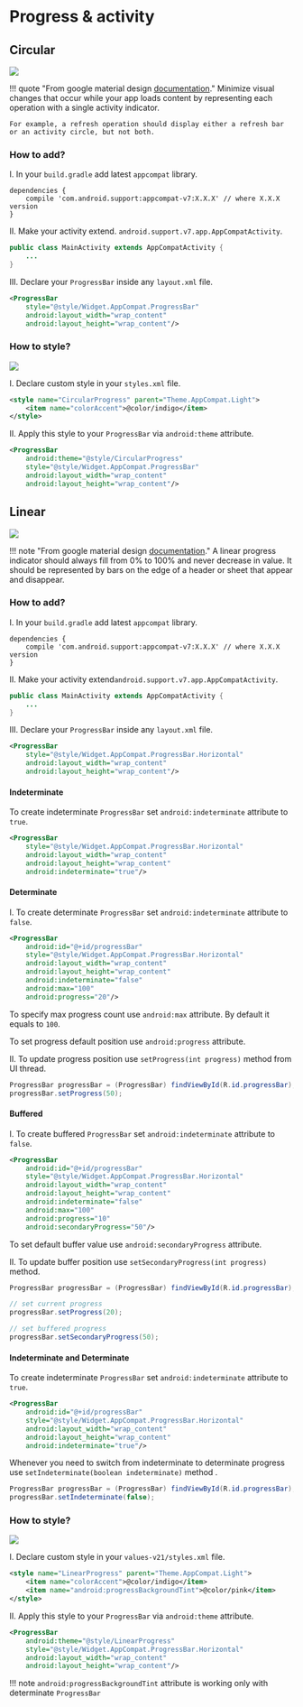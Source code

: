 # Progress & activity

## Circular

![](../images/circular-progress-1.gif)

!!! quote "From google material design [documentation](https://material.io/guidelines/components/progress-activity.html#)."
    Minimize visual changes that occur while your app loads content by representing each operation with a single activity indicator.

    For example, a refresh operation should display either a refresh bar or an activity circle, but not both.

### How to add?

I. In your `build.gradle` add latest `appcompat` library.

```
dependencies {
    compile 'com.android.support:appcompat-v7:X.X.X' // where X.X.X version
}
```

II. Make your activity extend. `android.support.v7.app.AppCompatActivity`.

```java
public class MainActivity extends AppCompatActivity {
    ...
}
```

III. Declare your `ProgressBar` inside any `layout.xml` file.

```xml
<ProgressBar
    style="@style/Widget.AppCompat.ProgressBar"
    android:layout_width="wrap_content"
    android:layout_height="wrap_content"/>
```

### How to style?

![](../images/circular-progress-2.gif)

I. Declare custom style in your `styles.xml` file.

```xml
<style name="CircularProgress" parent="Theme.AppCompat.Light">
    <item name="colorAccent">@color/indigo</item>
</style>
```

II. Apply this style to your `ProgressBar` via `android:theme` attribute.

```xml
<ProgressBar
    android:theme="@style/CircularProgress"
    style="@style/Widget.AppCompat.ProgressBar"
    android:layout_width="wrap_content"
    android:layout_height="wrap_content"/>
```

## Linear

![](../images/linear-progress-1.gif)

!!! note "From google material design [documentation](https://material.io/guidelines/components/progress-activity.html#)."
    A linear progress indicator should always fill from 0% to 100% and never decrease in value. It should be represented by bars on the edge of a header or sheet that appear and disappear.

### How to add?

I. In your `build.gradle` add latest `appcompat` library.

```
dependencies {
    compile 'com.android.support:appcompat-v7:X.X.X' // where X.X.X version
}
```

II. Make your activity extend`android.support.v7.app.AppCompatActivity`.

```java
public class MainActivity extends AppCompatActivity {
    ...
}
```

III. Declare your `ProgressBar` inside any `layout.xml` file.

```xml
<ProgressBar
    style="@style/Widget.AppCompat.ProgressBar.Horizontal"
    android:layout_width="wrap_content"
    android:layout_height="wrap_content"/>
```

#### Indeterminate

To create indeterminate `ProgressBar` set `android:indeterminate` attribute to `true`.

```xml
<ProgressBar
    style="@style/Widget.AppCompat.ProgressBar.Horizontal"
    android:layout_width="wrap_content"
    android:layout_height="wrap_content"
    android:indeterminate="true"/>
```

#### Determinate

I. To create determinate `ProgressBar` set `android:indeterminate` attribute to `false`.

```xml
<ProgressBar
    android:id="@+id/progressBar"
    style="@style/Widget.AppCompat.ProgressBar.Horizontal"
    android:layout_width="wrap_content"
    android:layout_height="wrap_content"
    android:indeterminate="false"
    android:max="100"
    android:progress="20"/>
```

To specify max progress count use `android:max` attribute. By default it equals to `100`.

To set progress default position use `android:progress` attribute.

II. To update progress position use `setProgress(int progress)` method from UI thread.

```java
ProgressBar progressBar = (ProgressBar) findViewById(R.id.progressBar);
progressBar.setProgress(50);

```

#### Buffered

I. To create buffered `ProgressBar` set `android:indeterminate` attribute to `false`.

```xml
<ProgressBar
    android:id="@+id/progressBar"
    style="@style/Widget.AppCompat.ProgressBar.Horizontal"
    android:layout_width="wrap_content"
    android:layout_height="wrap_content"
    android:indeterminate="false"
    android:max="100"
    android:progress="10"
    android:secondaryProgress="50"/>
```
To set default buffer value use `android:secondaryProgress` attribute.

II. To update buffer position use `setSecondaryProgress(int progress)` method.

```java
ProgressBar progressBar = (ProgressBar) findViewById(R.id.progressBar);

// set current progress
progressBar.setProgress(20);

// set buffered progress
progressBar.setSecondaryProgress(50);
```

#### Indeterminate and Determinate

To create indeterminate `ProgressBar` set `android:indeterminate` attribute to `true`.

```xml
<ProgressBar
    android:id="@+id/progressBar"
    style="@style/Widget.AppCompat.ProgressBar.Horizontal"
    android:layout_width="wrap_content"
    android:layout_height="wrap_content"
    android:indeterminate="true"/>
```

Whenever you need to switch from indeterminate to determinate progress use `setIndeterminate(boolean indeterminate)` method .

```java
ProgressBar progressBar = (ProgressBar) findViewById(R.id.progressBar);
progressBar.setIndeterminate(false);

```

### How to style?

![](../images/linear-progress-2.gif)

I. Declare custom style in your `values-v21/styles.xml` file.

```xml
<style name="LinearProgress" parent="Theme.AppCompat.Light">
    <item name="colorAccent">@color/indigo</item>
    <item name="android:progressBackgroundTint">@color/pink</item>
</style>
```

II. Apply this style to your `ProgressBar` via `android:theme` attribute.

```xml
<ProgressBar
    android:theme="@style/LinearProgress"
    style="@style/Widget.AppCompat.ProgressBar.Horizontal"
    android:layout_width="wrap_content"
    android:layout_height="wrap_content"/>
```

!!! note
    `android:progressBackgroundTint` attribute is working only with determinate `ProgressBar`
